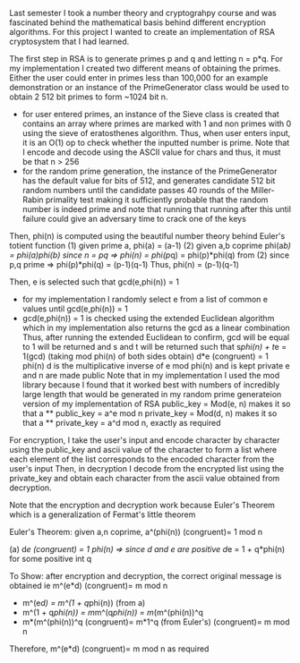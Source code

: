 Last semester I took a number theory and cryptograhpy course and was fascinated behind the mathematical basis behind different encryption algorithms. For this
project I wanted to create an implementation of RSA cryptosystem that I had learned.

The first step in RSA is to generate primes p and q and letting n = p*q. For my implementation I created two different means of obtaining the primes. Either the 
user could enter in primes less than 100,000 for an example demonstration or an instance of the PrimeGenerator class would be used to obtain 2 512 bit primes
to form ~1024 bit n.
- for user entered primes, an instance of the Sieve class is created that contains an array where primes are marked with 1 and non primes with 0 using the 
sieve of eratosthenes algorithm. Thus, when user enters input, it is an O(1) op to check whether the inputted number is prime. Note that I encode and decode
using the ASCII value for chars and thus, it must be that n > 256
- for the random prime generation, the instance of the PrimeGenerator has the default value for bits of 512, and generates candidate 512 bit random numbers until 
the candidate passes 40 rounds of the Miller-Rabin primality test making it sufficiently probable that the random number is indeed prime and note that running
that running after this until failure could give an adversary time to crack one of the keys

Then, phi(n) is computed using the beautiful number theory behind Euler's totient function
(1) given prime a, phi(a) = (a-1)
(2) given a,b coprime phi(a*b) = phi(a)*phi(b)
since n = p*q => phi(n) = phi(p*q) = phi(p)*phi(q) from (2)
since p,q prime => phi(p)*phi(q) = (p-1)(q-1)
Thus, phi(n) = (p-1)(q-1)

Then, e is selected such that gcd(e,phi(n)) = 1
- for my implementation I randomly select e from a list of common e values until gcd(e,phi(n)) = 1
- gcd(e,phi(n)) = 1 is checked using the extended Euclidean algorithm which in my implementation also returns the gcd as a linear combination
Thus, after running the extended Euclidean to confirm, gcd will be equal to 1 will be returned and s and t will be returned such that 
s*phi(n) + t*e = 1(gcd)
(taking mod phi(n) of both sides obtain)
d*e (congruent) = 1 phi(n)
d is the multiplicative inverse of e mod phi(n) and is kept private
e and n are made public
Note that in my implementation I used the mod library because I found that it worked best with numbers of incredibly large length that would be generated in my 
random prime generateion version of my implementation of RSA
public_key = Mod(e, n) makes it so that a ** public_key = a^e mod n
private_key = Mod(d, n) makes it so that a ** private_key = a^d mod n, exactly as required

For encryption, I take the user's input and encode character by character using the public_key and ascii value of the character
to form a list where each element of the list corresponds to the encoded character from the user's input
Then, in decryption I decode from the encrypted list using the private_key and obtain each character from the ascii value obtained from decryption.

Note that the encryption and decryption work because Euler's Theorem which is a generalization of Fermat's little theorem

Euler's Theorem: given a,n coprime, a^(phi(n)) (congruent)= 1 mod n

(a) d*e (congruent) = 1 phi(n) => since d and e are positive d*e = 1 + q*phi(n) for some positive int q

To Show: after encryption and decryption, the correct original message is obtained ie m^(e*d) (congruent)= m mod n
- m^(e*d) = m^(1 + q*phi(n)) (from a)
- m^(1 + q*phi(n)) = m*m^(q*phi(n)) = m*(m^(phi(n))^q
- m*(m^(phi(n))^q (congruent)= m*1^q (from Euler's) (congruent)= m mod n
 
Therefore, m^(e*d) (congruent)= m mod n as required



